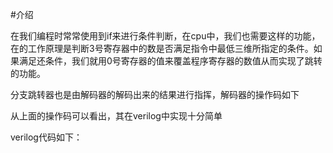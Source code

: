 #介绍

在我们编程时常常使用到if来进行条件判断，在cpu中，我们也需要这样的功能，在的工作原理是判断3号寄存器中的数是否满足指令中最低三维所指定的条件。如果满足还条件，我们就用0号寄存器的值来覆盖程序寄存器的数值从而实现了跳转的功能。

分支跳转器也是由解码器的解码出来的结果进行指挥，解码器的操作码如下


从上面的操作码可以看出，其在verilog中实现十分简单


verilog代码如下：
